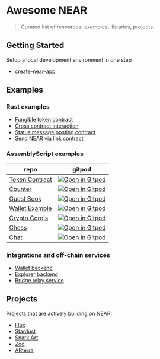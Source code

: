 # Awesome NEAR

> Curated list of resources: examples, libraries, projects.

## Getting Started
Setup a local development environment in one step
* [create-near-app](https://github.com/nearprotocol/create-near-app)

## Examples

### Rust examples

* [Fungible token contract](https://github.com/nearprotocol/near-bindgen/tree/master/examples/fun-token)
* [Cross contract interaction](https://github.com/near-examples/rust-high-level-cross-contract)
* [Status message posting contract](https://github.com/near-examples/rust-status-message)
* [Send NEAR via link contract](https://github.com/nearprotocol/near-linkdrop)

### AssemblyScript examples
repo|gitpod
---|---
[Token Contract](https://github.com/near-examples/token-contract-as)| [![Open in Gitpod](https://gitpod.io/button/open-in-gitpod.svg)](https://gitpod.io/#https://github.com/near-examples/token-contract-as)
[Counter](https://github.com/near-examples/counter)| [![Open in Gitpod](https://gitpod.io/button/open-in-gitpod.svg)](https://gitpod.io/#https://github.com/near-examples/counter)
[Guest Book](https://github.com/near-examples/guest-book) | [![Open in Gitpod](https://gitpod.io/button/open-in-gitpod.svg)](https://gitpod.io/#https://github.com/near-examples/guest-book)
[Wallet Example](https://github.com/near-examples/wallet-example)| [![Open in Gitpod](https://gitpod.io/button/open-in-gitpod.svg)](https://gitpod.io/#https://github.com/near-examples/wallet-example)
[Crypto Corgis](https://github.com/nearprotocol/corgis) | [![Open in Gitpod](https://gitpod.io/button/open-in-gitpod.svg)](https://gitpod.io/#https://github.com/nearprotocol/corgis) |
[Chess](https://github.com/nearprotocol/near-chess)|[![Open in Gitpod](https://gitpod.io/button/open-in-gitpod.svg)](https://gitpod.io/#https://github.com/nearprotocol/near-chess)
[Chat](https://github.com/near-examples/chat) | [![Open in Gitpod](https://gitpod.io/button/open-in-gitpod.svg)](https://gitpod.io/#https://github.com/near-examples/chat)

### Integrations and off-chain services

* [Wallet backend](https://github.com/nearprotocol/near-contract-helper)
* [Explorer backend](https://github.com/nearprotocol/near-explorer/tree/master/backend)
* [Bridge relay service](https://github.com/nearprotocol/near-bridge/tree/master/ethrelay)

## Projects

Projects that are actively building on NEAR:
* [Flux](http://flux.market/)
* [Stardust](https://stardust.gg/)
* [Snark Art](http://snark.art/)
* [Zod](https://www.zod.tv/)
* [ARterra](http://arterra.co/)
